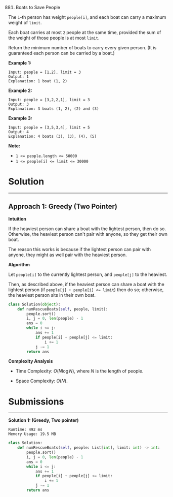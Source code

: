 881. Boats to Save People

The `i`-th person has weight `people[i]`, and each boat can carry a maximum weight of `limit`.

Each boat carries at most `2` people at the same time, provided the sum of the weight of those people is at most `limit`.

Return the minimum number of boats to carry every given person.  (It is guaranteed each person can be carried by a boat.)

 

**Example 1:**
```
Input: people = [1,2], limit = 3
Output: 1
Explanation: 1 boat (1, 2)
```

**Example 2:**
```
Input: people = [3,2,2,1], limit = 3
Output: 3
Explanation: 3 boats (1, 2), (2) and (3)
```

**Example 3:**
```
Input: people = [3,5,3,4], limit = 5
Output: 4
Explanation: 4 boats (3), (3), (4), (5)
```

**Note:**

* `1 <= people.length <= 50000`
* `1 <= people[i] <= limit <= 30000`

# Solution
---
## Approach 1: Greedy (Two Pointer)
**Intuition**

If the heaviest person can share a boat with the lightest person, then do so. Otherwise, the heaviest person can't pair with anyone, so they get their own boat.

The reason this works is because if the lightest person can pair with anyone, they might as well pair with the heaviest person.

**Algorithm**

Let `people[i]` to the currently lightest person, and `people[j]` to the heaviest.

Then, as described above, if the heaviest person can share a boat with the lightest person (if `people[j] + people[i] <= limit`) then do so; otherwise, the heaviest person sits in their own boat.

```python
class Solution(object):
    def numRescueBoats(self, people, limit):
        people.sort()
        i, j = 0, len(people) - 1
        ans = 0
        while i <= j:
            ans += 1
            if people[i] + people[j] <= limit:
                i += 1
            j -= 1
        return ans
```

**Complexity Analysis**

* Time Complexity: $O(N \log N)$, where $N$ is the length of people.

* Space Complexity: $O(N)$.

# Submissions
---
**Solution 1: (Greedy, Two pointer)**
```
Runtime: 492 ms
Memory Usage: 19.5 MB
```
```python
class Solution:
    def numRescueBoats(self, people: List[int], limit: int) -> int:
        people.sort()
        i, j = 0, len(people) - 1
        ans = 0
        while i <= j:
            ans += 1
            if people[i] + people[j] <= limit:
                i += 1
            j -= 1
        return ans
```